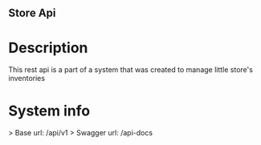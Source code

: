 <p align='center'>
  <h2>Store Api</h2>
</p>

# Description
<p>This rest api is a part of a system that was created to manage little store's inventories</p>

# System info
<p>
    > Base url: /api/v1
    > Swagger url: /api-docs
</p>
